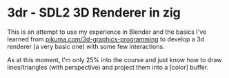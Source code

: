 # 3dr - SDL2 3D Renderer in zig

This is an attempt to use my experience in Blender and the basics I've learned from [pikuma.com/3d-graphics-programming](https://pikuma.com/courses/learn-3d-computer-graphics-programming) to develop a 3d renderer (a very basic one) with some few interactions.

As at this moment, I'm only 25% into the course and just know how to draw lines/triangles (with perspective) and project them into a [color] buffer.
